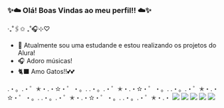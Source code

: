### ✨☁️ Olá! Boas Vindas ao meu perfil!! ☁️✨
  
‧₊˚🖇️✩ ₊˚🎧⊹♡

- 📒 Atualmente sou uma estudande e estou realizando os projetos do Alura!
- 🎧 Adoro músicas!
- 🐈‍⬛ Amo Gatos!!💕💕

.・。.・゜✭・.・✫・゜・。. .・。.・゜✭・.・✫・゜・。. .・。.・゜✭・.・✫・゜・。. .・。.・゜✭・.・✫・゜・。. .・。.・゜✭・.・
![](https://www.boredpanda.com/blog/wp-content/uploads/2024/01/cute-cats-aww-pictures-cover_800.jpg)
![](https://media.tenor.com/j5VX5kX4lFkAAAAM/cat-opens-moith-wide.gif)
![](https://media1.tenor.com/m/_8lroT6a7dYAAAAC/crazy-cat.gif)
![](https://media1.tenor.com/m/qh5_M4WISuAAAAAC/ferret-pets.gif)
![](https://i.pinimg.com/originals/4d/30/62/4d30620ed55b875c65aeccadcb5a01d8.gif)
